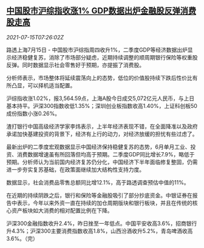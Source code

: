 <!--1626334263000-->
[中国股市沪综指收涨1% GDP数据出炉金融股反弹消费股走高](https://cn.reuters.com/article/china-stock-market-fin-consumer-0715-idCNKBS2EL0NQ)
------

<div><i>2021-07-15T07:26:02Z</i></div><p>路透上海7月15日 - 中国股市沪综指周四收升1%，二季度GDP等经济数据出炉显示经济稳健复苏，消除了市场部分疑虑，近期持续调整的顺周期银行保险等权重股反弹。同时数据显示社会零售好于预期，亦提振了消费股。</p><p>分析师表示，市场整体将延续震荡向上的态势，低位的价值股持续下跌后性价比有所凸显，可以择机适当配置。</p><p>沪综指收涨1.02%，报3,564.59点，上海A股今日成交5,072亿元人民币，与上日基本持平。沪深300指数收低1.35%；深圳创业板指数收高1.40%，上证科创板50成份指数小涨0.26%。</p><p>渣打银行中国高级经济学家李炜表示，上半年经济表现不错，在全面降准以及政府承诺加快基建投资的背景下，经济有上行的动力，对经济放缓的担忧有些过虑了。</p><p>最新出炉的二季度宏观数据显示中国经济保持稳健复苏的态势，6月单月工业、投资、消费数据增速虽有所回落但均高于预期。二季度GDP同比增长7.9%，略低于预期。分析师认为当前国内经济复苏仍分化，中国经济下半年面临修复整固，仍需进一步夯实复苏基础，在政策面继续加大结构性支持力度。</p><p>数据显示，社会消费品零售总额同比增12.1%，高于路透调查预估中值的11%。</p><p>在近期的持续阴跌之后，银行和保险等金融股吸引了部分抄底资金。中银证券在报告中表示，今年以来外资一直在持续的加仓周期版块和银行板块，并且在传统的核心资产板块如大消费的相对配置比例在下降。</p><p>沪深300金融指数收升2.4%，昨日挫至一年低点。中国平安收高3.6%，招商银行升4.3%；沪深300主要消费指数收高1.8%，山西汾酒收升5.2%，青岛啤酒收高3.6%。（完） </p>
